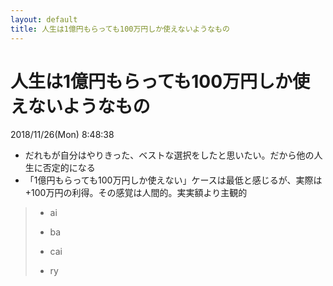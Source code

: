 ```yaml
---
layout: default
title: 人生は1億円もらっても100万円しか使えないようなもの
---
```

# 人生は1億円もらっても100万円しか使えないようなもの
2018/11/26(Mon) 8:48:38
- だれもが自分はやりきった、ベストな選択をしたと思いたい。だから他の人生に否定的になる
- 「1億円もらっても100万円しか使えない」ケースは最低と感じるが、実際は+100万円の利得。その感覚は人間的。実実額より主観的

>+ ai
>- ba
>+ cai
>- ry
